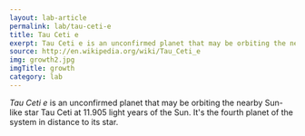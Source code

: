 ```yaml
---
layout: lab-article
permalink: lab/tau-ceti-e
title: Tau Ceti e
exerpt: Tau Ceti e is an unconfirmed planet that may be orbiting the nearby Sun-like star Tau Ceti.
source: http://en.wikipedia.org/wiki/Tau_Ceti_e
img: growth2.jpg
imgTitle: growth
category: lab
---
```


*Tau Ceti e* is an unconfirmed planet that may be orbiting the nearby Sun-like star Tau Ceti at 11.905 light years of the Sun. It's the fourth planet of the system in distance to its star.